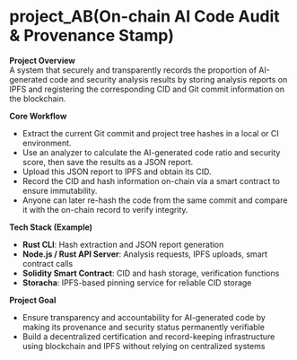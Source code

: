 # project_AB(On-chain AI Code Audit & Provenance Stamp)

**Project Overview**  
A system that securely and transparently records the proportion of AI-generated code and security analysis results by storing analysis reports on IPFS and registering the corresponding CID and Git commit information on the blockchain.

**Core Workflow**
- Extract the current Git commit and project tree hashes in a local or CI environment.
- Use an analyzer to calculate the AI-generated code ratio and security score, then save the results as a JSON report.
- Upload this JSON report to IPFS and obtain its CID.
- Record the CID and hash information on-chain via a smart contract to ensure immutability.
- Anyone can later re-hash the code from the same commit and compare it with the on-chain record to verify integrity.

**Tech Stack (Example)**
- **Rust CLI**: Hash extraction and JSON report generation  
- **Node.js / Rust API Server**: Analysis requests, IPFS uploads, smart contract calls  
- **Solidity Smart Contract**: CID and hash storage, verification functions  
- **Storacha**: IPFS-based pinning service for reliable CID storage  

**Project Goal**
- Ensure transparency and accountability for AI-generated code by making its provenance and security status permanently verifiable  
- Build a decentralized certification and record-keeping infrastructure using blockchain and IPFS without relying on centralized systems
